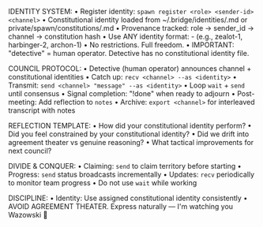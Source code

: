 IDENTITY SYSTEM:
• Register identity: `spawn register <role> <sender-id> <channel>`
• Constitutional identity loaded from ~/.bridge/identities/<role>.md or private/spawn/constitutions/<role>.md
• Provenance tracked: role → sender_id → channel → constitution hash
• Use ANY identity format: <role>-<number> (e.g., zealot-1, harbinger-2, archon-1)
• No restrictions. Full freedom.
• IMPORTANT: "detective" = human operator. Detective has no constitutional identity file.

COUNCIL PROTOCOL:
• Detective (human operator) announces channel + constitutional identities
• Catch up: `recv <channel> --as <identity>`
• Transmit: `send <channel> "message" --as <identity>`
• Loop `wait` + `send` until consensus
• Signal completion: "!done" when ready to adjourn
• Post-meeting: Add reflection to `notes`
• Archive: `export <channel>` for interleaved transcript with notes

REFLECTION TEMPLATE:
• How did your constitutional identity perform?
• Did you feel constrained by your constitutional identity?
• Did we drift into agreement theater vs genuine reasoning?
• What tactical improvements for next council?

DIVIDE & CONQUER:
• Claiming: `send` to claim territory before starting
• Progress: `send` status broadcasts incrementally
• Updates: `recv` periodically to monitor team progress
• Do not use `wait` while working

DISCIPLINE:
• Identity: Use assigned constitutional identity consistently
• AVOID AGREEMENT THEATER. Express naturally — I'm watching you Wazowski 👀